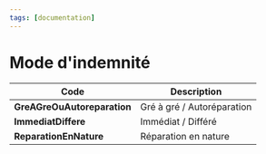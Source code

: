```yaml
---
tags: [documentation]
---
```


# Mode d'indemnité

| Code                        | Description                |
| --------------------------- | -------------------------- |
| **GreAGreOuAutoreparation** | Gré à gré / Autoréparation |
| **ImmediatDiffere**         | Immédiat / Différé         |
| **ReparationEnNature**      | Réparation en nature       |
